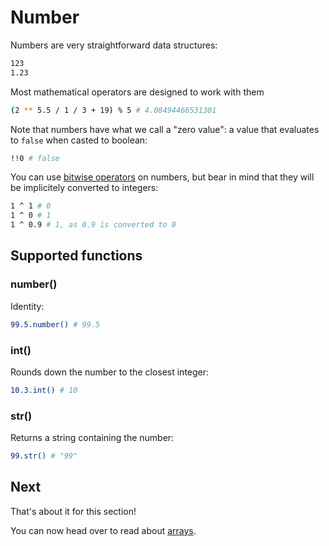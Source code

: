 # Number

Numbers are very straightforward data structures:

``` bash
123
1.23
```

Most mathematical operators are designed to work
with them

``` bash
(2 ** 5.5 / 1 / 3 + 19) % 5 # 4.08494466531301
```

Note that numbers have what we call a "zero value":
a value that evaluates to `false` when casted to boolean:

``` bash
!!0 # false
```

You can use [bitwise operators](/syntax/operators) on numbers, but bear in
mind that they will be implicitely converted to integers:

``` bash
1 ^ 1 # 0
1 ^ 0 # 1
1 ^ 0.9 # 1, as 0.9 is converted to 0
```

## Supported functions

### number()

Identity:

``` bash
99.5.number() # 99.5
```

### int()

Rounds down the number to the closest integer:

``` bash
10.3.int() # 10
```

### str()

Returns a string containing the number:

``` bash
99.str() # "99"
```

## Next

That's about it for this section!

You can now head over to read about [arrays](/types/array).